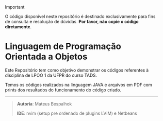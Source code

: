 > [!important]
> O código disponível neste repositório é destinado exclusivamente para fins de consulta e resolução de dúvidas. **Por favor, não copie o código diretamente**.

# Linguagem de Programação Orientada a Objetos

Este Repositório tem como objetivo demonstrar os códigos referentes à disciplina de LPOO 1 da UFPR do curso TADS.

Temos os códigos realizados na linguagem JAVA e arquivos em PDF com prints dos resultados do funcionamento do código criado.

---

> **Autoria**: Mateus Bespalhok
> 
> **IDE**: nvim (setup pre ordenado de plugins LVIM) e Netbeans
